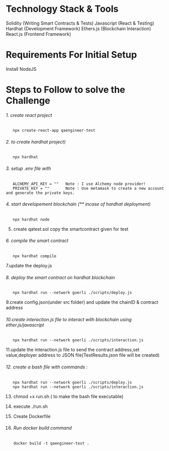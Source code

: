 # Technology Stack & Tools
Solidity (Writing Smart Contracts & Tests)
Javascript (React & Testing)
Hardhat (Development Framework)
Ethers.js (Blockchain Interaction)
React.js (Frontend Framework)

# Requirements For Initial Setup
 Install NodeJS

# Steps to Follow to solve the Challenge

   ###### 1. create react project
       npx create-react-app qaengineer-test
   ###### 2. to create hardhat project)
       npx hardhat
   ###### 3. setup .env file with 
       ALCHEMY_API_KEY = ""   Note : I use Alchemy node provider!
       PRIVATE_KEY = ""       Note : Use metamask to create a new account and generate the private keys.
   ###### 4. start developement blockchain (** incase of hardhat deployment)
       npx hardhat node 
   5. create qatest.sol copy the smartcontract given for test
   ###### 6. compile the smart contract
       npx hardhat compile
   7.update the deploy.js
   ###### 8. deploy the smart contract on hardhat blockchain
       npx hardhat run --network goerli ./scripts/deploy.js
   9.create config.json(under src folder) and update the chainID & contract address
   
   ###### 10.create interaction.js file to interact with blockchain using ether.js/javascript
       npx hardhat run --network goerli ./scripts/interaction.js
   11.update the interaction.js file to send the contract address,set value,deployer address to JSON file(TestResults.json file will be created)
   ###### 12. create a bash file with commands :
       npx hardhat run --network goerli ./scripts/deploy.js
       npx hardhat run --network goerli ./scripts/interaction.js
   13. chmod +x run.sh ( to make the bash file executable)
   14. execute ./run.sh
   
   15. Create Dockerfile
   
   16. ###### Run docker build command
        `docker build -t qaengineer-test .`
           

